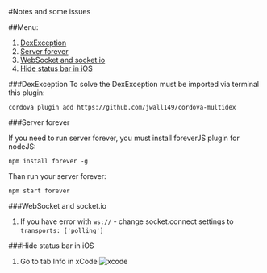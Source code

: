 #Notes and some issues

##Menu:

1. [DexException](#dexexception)
1. [Server forever](#server-forever)
1. [WebSocket and socket.io](#websocket-and-socketio)
1. [Hide status bar in iOS](#hide-status-bar-in-ios)

###DexException
To solve the DexException must be imported via terminal this plugin:
```
cordova plugin add https://github.com/jwall149/cordova-multidex
```

###Server forever

If you need to run server forever, you must install foreverJS plugin for nodeJS:
```
npm install forever -g
```

Than run your server forever:
```
npm start forever
```


###WebSocket and socket.io
1. If you have error with `ws://` - change socket.connect settings to `transports: ['polling']`


###Hide status bar in iOS
1. Go to tab Info in xCode
   ![xcode](http://joxi.ru/lbrRDg4TdegM21.jpg)